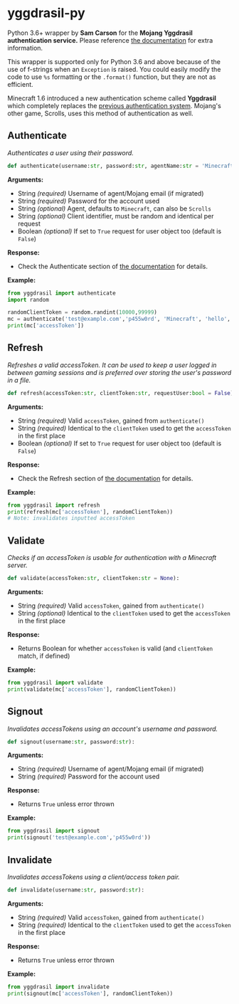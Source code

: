 # yggdrasil-py
Python 3.6+ wrapper by **Sam Carson** for the **Mojang Yggdrasil authentication service.**
Please reference [the documentation](https://wiki.vg/Authentication) for extra information.

This wrapper is supported only for Python 3.6 and above because of the use of f-strings when an `Exception` is raised. You could easily modify the code to use `%s` formatting or the `.format()` function, but they are not as efficient.

Minecraft 1.6 introduced a new authentication scheme called **Yggdrasil** which completely replaces the [previous authentication system](https://wiki.vg/Legacy_Authentication "Legacy Authentication"). Mojang's other game, Scrolls, uses this method of authentication as well.

## Authenticate
*Authenticates a user using their password.*
```python
def authenticate(username:str, password:str, agentName:str = 'Minecraft', clientToken:str = None, requestUser:str = False):
```
**Arguments:**
* String *(required)*
Username of agent/Mojang email (if migrated)
* String *(required)*
Password for the account used
* String *(optional)*
Agent, defaults to `Minecraft`, can also be `Scrolls`
* String *(optional)*
Client identifier, must be random and identical per request
* Boolean *(optional)*
If set to `True` request for user object too (default is `False`)

**Response:**
* Check the Authenticate section of [the documentation](https://wiki.vg/Authentication#Authenticate) for details.

**Example:**
```python
from yggdrasil import authenticate
import random

randomClientToken = random.randint(10000,99999)
mc = authenticate('test@example.com','p455w0rd', 'Minecraft', 'hello', randomClientToken, False)
print(mc['accessToken'])
```

## Refresh
*Refreshes a valid accessToken. It can be used to keep a user logged in between gaming sessions and is preferred over storing the user's password in a file.*
```python
def refresh(accessToken:str, clientToken:str, requestUser:bool = False):
```
**Arguments:**
* String *(required)*
Valid `accessToken`, gained from `authenticate()`
* String *(required)*
Identical to the `clientToken` used to get the `accessToken` in the first place
* Boolean *(optional)*
If set to `True` request for user object too (default is `False`)

**Response:**
* Check the Refresh section of [the documentation](https://wiki.vg/Authentication#Refresh) for details.

**Example:**
```python
from yggdrasil import refresh
print(refresh(mc['accessToken'], randomClientToken))
# Note: invalidates inputted accessToken
```

## Validate
*Checks if an accessToken is usable for authentication with a Minecraft server.*
```python
def validate(accessToken:str, clientToken:str = None):
```
**Arguments:**
* String *(required)*
Valid `accessToken`, gained from `authenticate()`
* String *(optional)*
Identical to the `clientToken` used to get the `accessToken` in the first place

**Response:**
* Returns Boolean for whether `accessToken` is valid (and `clientToken` match, if defined)

**Example:**
```python
from yggdrasil import validate
print(validate(mc['accessToken'], randomClientToken))
```

## Signout
*Invalidates accessTokens using an account's username and password.*
```python
def signout(username:str, password:str):
```
**Arguments:**
* String *(required)*
Username of agent/Mojang email (if migrated)
* String *(required)*
Password for the account used

**Response:**
* Returns `True` unless error thrown

**Example:**
```python
from yggdrasil import signout
print(signout('test@example.com','p455w0rd'))
```

## Invalidate
*Invalidates accessTokens using a client/access token pair.*
```python
def invalidate(username:str, password:str):
```
**Arguments:**
* String *(required)*
Valid `accessToken`, gained from `authenticate()`
* String *(required)*
Identical to the `clientToken` used to get the `accessToken` in the first place

**Response:**
* Returns `True` unless error thrown

**Example:**
```python
from yggdrasil import invalidate
print(signout(mc['accessToken'], randomClientToken))
```
